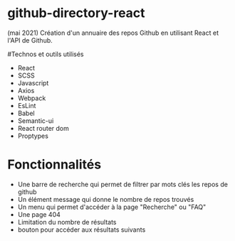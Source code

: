 # github-directory-react
(mai 2021)
Création d'un annuaire des repos Github en utilisant React et l'API de Github.

#Technos et outils utilisés
  - React
  - SCSS
  - Javascript
  - Axios
  - Webpack
  - EsLint
  - Babel
  - Semantic-ui
  - React router dom
  - Proptypes
 
 # Fonctionnalités
 - Une barre de recherche qui permet de filtrer par mots clés les repos de github
 - Un élément message qui donne le nombre de repos trouvés
 - Un menu qui permet d'accéder à la page "Recherche" ou "FAQ"
 - Une page 404
 - Limitation du nombre de résultats
 - bouton pour accéder aux résultats suivants
